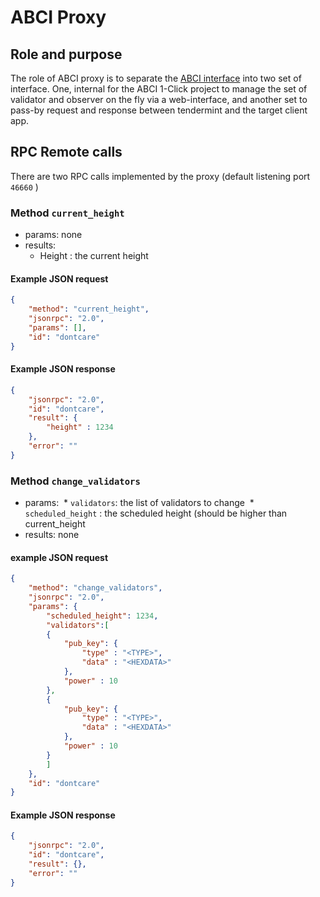 # ABCI Proxy

## Role and purpose

The role of ABCI proxy is to separate the
[ABCI interface](https://github.com/tendermint/abci/tree/master/client)
into two set of interface. One, internal for the ABCI 1-Click project
to manage the set of validator and observer on the fly via a
web-interface, and another set to pass-by request and response between
tendermint and the target client app.


## RPC Remote calls

There are two RPC calls implemented by the proxy (default listening port `46660` )

### Method `current_height`

* params: none
* results: 
  * Height : the current height
 
#### Example JSON request

```json
{
	"method": "current_height",
	"jsonrpc": "2.0",
	"params": [],
	"id": "dontcare"
}
```

#### Example JSON response

```json
{
	"jsonrpc": "2.0",
	"id": "dontcare",
	"result": {
		"height" : 1234
	},
	"error": ""
}
```

### Method `change_validators`

* params: 
  * `validators`: the list of validators to change
  * `scheduled_height` : the scheduled height (should be higher than current_height
*  results:  none

#### example JSON request

```json
{
	"method": "change_validators",
	"jsonrpc": "2.0",
	"params": {
		"scheduled_height": 1234,
		"validators":[
		{
			"pub_key": {
				"type" : "<TYPE>",
				"data" : "<HEXDATA>"
			},
			"power" : 10
		},
		{
			"pub_key": {
				"type" : "<TYPE>",
				"data" : "<HEXDATA>"
			},
			"power" : 10
		}
		]
	},
	"id": "dontcare"
}
```

#### Example JSON response

```json
{
	"jsonrpc": "2.0",
	"id": "dontcare",
	"result": {},
	"error": ""
}
```
